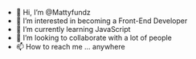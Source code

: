 - 👋 Hi, I’m @Mattyfundz
- 👀 I’m interested in becoming a Front-End Developer
- 🌱 I’m currently learning JavaScript
- 💞️ I’m looking to collaborate with a lot of people
- 📫 How to reach me ... anywhere

<!---
Mattyfundz/Mattyfundz is a ✨ special ✨ repository because its `README.md` (this file) appears on your GitHub profile.
You can click the Preview link to take a look at your changes.
--->
